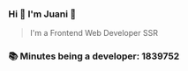 ### Hi 👋 I&#39;m Juani 🦁

> I&#39;m a Frontend Web Developer SSR

### 📚 Minutes being a developer: 1839752
